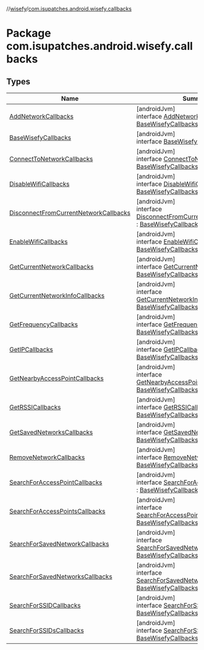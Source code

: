 //[wisefy](../../index.md)/[com.isupatches.android.wisefy.callbacks](index.md)

# Package com.isupatches.android.wisefy.callbacks

## Types

| Name | Summary |
|---|---|
| [AddNetworkCallbacks](-add-network-callbacks/index.md) | [androidJvm]<br>interface [AddNetworkCallbacks](-add-network-callbacks/index.md) : [BaseWisefyCallbacks](-base-wisefy-callbacks/index.md) |
| [BaseWisefyCallbacks](-base-wisefy-callbacks/index.md) | [androidJvm]<br>interface [BaseWisefyCallbacks](-base-wisefy-callbacks/index.md) |
| [ConnectToNetworkCallbacks](-connect-to-network-callbacks/index.md) | [androidJvm]<br>interface [ConnectToNetworkCallbacks](-connect-to-network-callbacks/index.md) : [BaseWisefyCallbacks](-base-wisefy-callbacks/index.md) |
| [DisableWifiCallbacks](-disable-wifi-callbacks/index.md) | [androidJvm]<br>interface [DisableWifiCallbacks](-disable-wifi-callbacks/index.md) : [BaseWisefyCallbacks](-base-wisefy-callbacks/index.md) |
| [DisconnectFromCurrentNetworkCallbacks](-disconnect-from-current-network-callbacks/index.md) | [androidJvm]<br>interface [DisconnectFromCurrentNetworkCallbacks](-disconnect-from-current-network-callbacks/index.md) : [BaseWisefyCallbacks](-base-wisefy-callbacks/index.md) |
| [EnableWifiCallbacks](-enable-wifi-callbacks/index.md) | [androidJvm]<br>interface [EnableWifiCallbacks](-enable-wifi-callbacks/index.md) : [BaseWisefyCallbacks](-base-wisefy-callbacks/index.md) |
| [GetCurrentNetworkCallbacks](-get-current-network-callbacks/index.md) | [androidJvm]<br>interface [GetCurrentNetworkCallbacks](-get-current-network-callbacks/index.md) : [BaseWisefyCallbacks](-base-wisefy-callbacks/index.md) |
| [GetCurrentNetworkInfoCallbacks](-get-current-network-info-callbacks/index.md) | [androidJvm]<br>interface [GetCurrentNetworkInfoCallbacks](-get-current-network-info-callbacks/index.md) : [BaseWisefyCallbacks](-base-wisefy-callbacks/index.md) |
| [GetFrequencyCallbacks](-get-frequency-callbacks/index.md) | [androidJvm]<br>interface [GetFrequencyCallbacks](-get-frequency-callbacks/index.md) : [BaseWisefyCallbacks](-base-wisefy-callbacks/index.md) |
| [GetIPCallbacks](-get-i-p-callbacks/index.md) | [androidJvm]<br>interface [GetIPCallbacks](-get-i-p-callbacks/index.md) : [BaseWisefyCallbacks](-base-wisefy-callbacks/index.md) |
| [GetNearbyAccessPointCallbacks](-get-nearby-access-point-callbacks/index.md) | [androidJvm]<br>interface [GetNearbyAccessPointCallbacks](-get-nearby-access-point-callbacks/index.md) : [BaseWisefyCallbacks](-base-wisefy-callbacks/index.md) |
| [GetRSSICallbacks](-get-r-s-s-i-callbacks/index.md) | [androidJvm]<br>interface [GetRSSICallbacks](-get-r-s-s-i-callbacks/index.md) : [BaseWisefyCallbacks](-base-wisefy-callbacks/index.md) |
| [GetSavedNetworksCallbacks](-get-saved-networks-callbacks/index.md) | [androidJvm]<br>interface [GetSavedNetworksCallbacks](-get-saved-networks-callbacks/index.md) : [BaseWisefyCallbacks](-base-wisefy-callbacks/index.md) |
| [RemoveNetworkCallbacks](-remove-network-callbacks/index.md) | [androidJvm]<br>interface [RemoveNetworkCallbacks](-remove-network-callbacks/index.md) : [BaseWisefyCallbacks](-base-wisefy-callbacks/index.md) |
| [SearchForAccessPointCallbacks](-search-for-access-point-callbacks/index.md) | [androidJvm]<br>interface [SearchForAccessPointCallbacks](-search-for-access-point-callbacks/index.md) : [BaseWisefyCallbacks](-base-wisefy-callbacks/index.md) |
| [SearchForAccessPointsCallbacks](-search-for-access-points-callbacks/index.md) | [androidJvm]<br>interface [SearchForAccessPointsCallbacks](-search-for-access-points-callbacks/index.md) : [BaseWisefyCallbacks](-base-wisefy-callbacks/index.md) |
| [SearchForSavedNetworkCallbacks](-search-for-saved-network-callbacks/index.md) | [androidJvm]<br>interface [SearchForSavedNetworkCallbacks](-search-for-saved-network-callbacks/index.md) : [BaseWisefyCallbacks](-base-wisefy-callbacks/index.md) |
| [SearchForSavedNetworksCallbacks](-search-for-saved-networks-callbacks/index.md) | [androidJvm]<br>interface [SearchForSavedNetworksCallbacks](-search-for-saved-networks-callbacks/index.md) : [BaseWisefyCallbacks](-base-wisefy-callbacks/index.md) |
| [SearchForSSIDCallbacks](-search-for-s-s-i-d-callbacks/index.md) | [androidJvm]<br>interface [SearchForSSIDCallbacks](-search-for-s-s-i-d-callbacks/index.md) : [BaseWisefyCallbacks](-base-wisefy-callbacks/index.md) |
| [SearchForSSIDsCallbacks](-search-for-s-s-i-ds-callbacks/index.md) | [androidJvm]<br>interface [SearchForSSIDsCallbacks](-search-for-s-s-i-ds-callbacks/index.md) : [BaseWisefyCallbacks](-base-wisefy-callbacks/index.md) |
